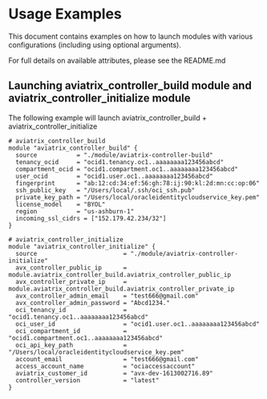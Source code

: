 # Usage Examples

This document contains examples on how to launch modules with various configurations (including using optional arguments).

For full details on available attributes, please see the README.md

## Launching aviatrix_controller_build module and aviatrix_controller_initialize module

The following example will launch aviatrix_controller_build + aviatrix_controller_initialize

```
# aviatrix_controller_build
module "aviatrix_controller_build" {
  source           = "./module/aviatrix-controller-build"
  tenancy_ocid     = "ocid1.tenancy.oc1..aaaaaaaa123456abcd"
  compartment_ocid = "ocid1.compartment.oc1..aaaaaaaa123456abcd"
  user_ocid        = "ocid1.user.oc1..aaaaaaaa123456abcd"
  fingerprint      = "ab:12:cd:34:ef:56:gh:78:ij:90:kl:2d:mn:cc:op:06"
  ssh_public_key   = "/Users/local/.ssh/oci_ssh.pub"
  private_key_path = "/Users/local/oracleidentitycloudservice_key.pem"
  license_model    = "BYOL"
  region           = "us-ashburn-1"
  incoming_ssl_cidrs = ["152.179.42.234/32"]
}

# aviatrix_controller_initialize
module "aviatrix_controller_initialize" {
  source                        = "./module/aviatrix-controller-initialize"
  avx_controller_public_ip      = module.aviatrix_controller_build.aviatrix_controller_public_ip
  avx_controller_private_ip     = module.aviatrix_controller_build.aviatrix_controller_private_ip
  avx_controller_admin_email    = "test666@gmail.com"
  avx_controller_admin_password = "Abcd1234."
  oci_tenancy_id                = "ocid1.tenancy.oc1..aaaaaaaa123456abcd"
  oci_user_id                   = "ocid1.user.oc1..aaaaaaaa123456abcd"
  oci_compartment_id            = "ocid1.compartment.oc1..aaaaaaaa123456abcd"
  oci_api_key_path              = "/Users/local/oracleidentitycloudservice_key.pem"
  account_email                 = "test666@gmail.com"
  access_account_name           = "ociaccessaccount"
  aviatrix_customer_id          = "avx-dev-1613002716.89"
  controller_version            = "latest"
}
```
